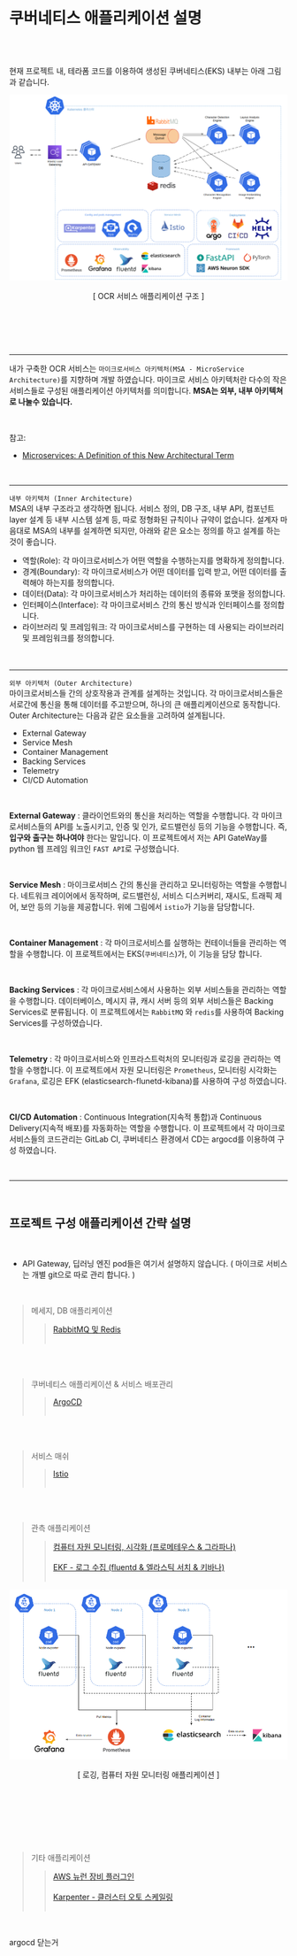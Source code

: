 # 쿠버네티스 애플리케이션 설명

<br><br>

현재 프로젝트 내, 테라폼 코드를 이용하여 생성된 쿠버네티스(EKS) 내부는 아래 그림과 같습니다.

<p align="center">
  <img src="../image/EKS_%EC%96%B4%ED%94%8C%EB%A6%AC%EC%BC%80%EC%9D%B4%EC%85%98%EA%B5%AC%EC%A1%B0_full.png">
</p>
<p align="center"> [ OCR 서비스 애플리케이션 구조 ] </p>
<br><br><br><br>

-------

내가 구축한 OCR 서비스는 `마이크로서비스 아키텍처(MSA - MicroService Architecture)`를 지향하며 개발 하였습니다. 마이크로 서비스 아키텍처란 다수의 작은 서비스들로 구성된 애플리케이션 아키텍처를 의미합니다. **MSA는 외부, 내부 아키텍쳐로 나눌수 있습니다.**

<br>

참고:
- [Microservices: A Definition of this New Architectural Term](https://martinfowler.com/articles/microservices.html)

<br>

-----

`내부 아키텍처 (Inner Architecture)`
<br>
MSA의 내부 구조라고 생각하면 됩니다. 서비스 정의, DB 구조, 내부 API, 컴포넌트 layer 설계 등 내부 시스템 설계 등, 따로 정형화된 규칙이나 규약이 없습니다. 설계자 마음대로 MSA의 내부를 설계하면 되지만, 아래와 같은 요소는 정의를 하고 설계를 하는 것이 좋습니다.

- 역할(Role): 각 마이크로서비스가 어떤 역할을 수행하는지를 명확하게 정의합니다.
- 경계(Boundary): 각 마이크로서비스가 어떤 데이터를 입력 받고, 어떤 데이터를 출력해야 하는지를 정의합니다.
- 데이터(Data): 각 마이크로서비스가 처리하는 데이터의 종류와 포맷을 정의합니다.
- 인터페이스(Interface): 각 마이크로서비스 간의 통신 방식과 인터페이스를 정의합니다.
- 라이브러리 및 프레임워크: 각 마이크로서비스를 구현하는 데 사용되는 라이브러리 및 프레임워크를 정의합니다.
<br><br><br>


-------

`외부 아키텍처 (Outer Architecture)`
<br>
마이크로서비스들 간의 상호작용과 관계를 설계하는 것입니다. 각 마이크로서비스들은 서로간에 통신을 통해 데이터를 주고받으며, 하나의 큰 애플리케이션으로 동작합니다. Outer Architecture는 다음과 같은 요소들을 고려하여 설계됩니다.
- External Gateway
- Service Mesh
- Container Management
- Backing Services
- Telemetry
- CI/CD Automation

<br>

**External Gateway** : 클라이언트와의 통신을 처리하는 역할을 수행합니다. 각 마이크로서비스들의 API를 노출시키고, 인증 및 인가, 로드밸런싱 등의 기능을 수행합니다. 즉, **입구와 출구는 하나여야** 한다는 말입니다. 이 프로젝트에서 저는 API GateWay를 python 웹 프레임 워크인 `FAST API`로 구성했습니다.

<br>

**Service Mesh** : 마이크로서비스 간의 통신을 관리하고 모니터링하는 역할을 수행합니다. 네트워크 레이어에서 동작하며, 로드밸런싱, 서비스 디스커버리, 재시도, 트래픽 제어, 보안 등의 기능을 제공합니다. 위에 그림에서 `istio`가 기능을 담당합니다.

<br>

**Container Management** : 각 마이크로서비스를 실행하는 컨테이너들을 관리하는 역할을 수행합니다. 이 프로젝트에서는 EKS(`쿠버네티스`)가, 이 기능을 담당 합니다.

<br>

**Backing Services** : 각 마이크로서비스에서 사용하는 외부 서비스들을 관리하는 역할을 수행합니다. 데이터베이스, 메시지 큐, 캐시 서버 등의 외부 서비스들은 Backing Services로 분류됩니다. 이 프로젝트에서는 `RabbitMQ` 와 `redis`를 사용하여 Backing Services를 구성하였습니다.

<br>

**Telemetry** : 각 마이크로서비스와 인프라스트럭처의 모니터링과 로깅을 관리하는 역할을 수행합니다. 이 프로젝트에서 자원 모니터링은 `Prometheus`,
모니터링 시각화는 `Grafana`, 로깅은 EFK (elasticsearch-flunetd-kibana)를 사용하여 구성 하였습니다.

<br>

**CI/CD Automation** : Continuous Integration(지속적 통합)과 Continuous Delivery(지속적 배포)를 자동화하는 역할을 수행합니다. 이 프로젝트에서 각 마이크로 서비스들의 코드관리는 GitLab CI, 쿠버네티스 환경에서 CD는 argocd를 이용하여 구성 하였습니다.

<br>

------

<br>

## 프로젝트 구성 애플리케이션 간략 설명

<br>

- API Gateway, 딥러닝 엔진 pod들은 여기서 설명하지 않습니다. ( 마이크로 서비스는 개별 git으로 따로 관리 합니다. )

<br>

>  메세지, DB 애플리케이션 <br>
>> [ RabbitMQ 및 Redis ](RabbitMQ_redis.md) <br><br>

<br><br>


>  쿠버네티스 애플리케이션 & 서비스 배포관리 <br>
>> [ ArgoCD ](argocd.md) <br><br>

<br><br>


>  서비스 매쉬 <br>
>> [ Istio ](istio.md) <br><br>


<br><br>

> 관측 애플리케이션 <br>
>> [컴퓨터 자원 모니터링, 시각화 (프로메테우스 & 그라파나)](prometheus_grafana.md) <br><br>
>> [EKF - 로그 수집  (fluentd & 엘라스틱 서치 & 키바나)](EFK.md)  <br><br>


<p align="center">
  <img src="../image/Observability.png">
</p>
<p align="center"> [ 로깅, 컴퓨터 자원 모니터링 애플리케이션 ] </p>
<br><br><br><br><br><br>




> 기타 애플리케이션 <br>
>> [AWS 뉴런 장비 플러그인](Neuron_device_plugin.md) <br><br>
>> [Karpenter - 클러스터 오토 스케일링 ](Karpenter.md) <br><br>

<br>







argocd 닫는거







<br>





